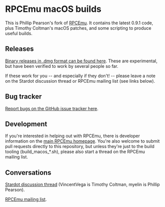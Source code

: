 # RPCEmu macOS builds

This is Phillip Pearson's fork of [RPCEmu](http://www.marutan.net/rpcemu/).  It contains the latest 0.9.1 code, plus Timothy Coltman's macOS patches, and some scripting to produce useful builds.

## Releases

[Binary releases in .dmg format can be found here](https://github.com/myelin/rpcemu-macos/releases).  These are experimental, but have been verified to work by several people so far.

If these work for you -- and especially if they don't! -- please leave a note on the Stardot discussion thread or RPCEmu mailing list (see links below).

## Bug tracker

[Report bugs on the GitHub issue tracker here](https://github.com/myelin/rpcemu-macos/issues).

## Development

If you're interested in helping out with RPCEmu, there is developer information on the [main RPCEmu homepage](http://www.marutan.net/rpcemu/).  You're also welcome to submit pull requests directly to this repository, but unless they're just to the build tooling (build_macos_*.sh), please also start a thread on the RPCEmu mailing list.

## Conversations

[Stardot discussion thread](https://stardot.org.uk/forums/viewtopic.php?f=30&t=15360) (VincentVega is Timothy Coltman, myelin is Phillip Pearson).

[RPCEmu mailing list](http://www.riscos.info/cgi-bin/mailman/listinfo/rpcemu).